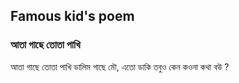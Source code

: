 ## Famous kid's poem

### আতা গাছে তোতা পাখি

আতা গাছে তোতা পাখি 
ডালিম গাছে মৌ,
এতো ডাকি তবুও কেন
কওনা কথা বউ ?
